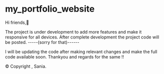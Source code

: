 # my_portfolio_website 
Hi friends,👋

The project is under development to add more features and make it responsive for all devices.
After complete development the project code will be posted. -----(sorry for that)------

I will be updating the code after making relevant changes and make the full code available soon.
Thankyou and regards for the same !!




© Copyright , Sania.
